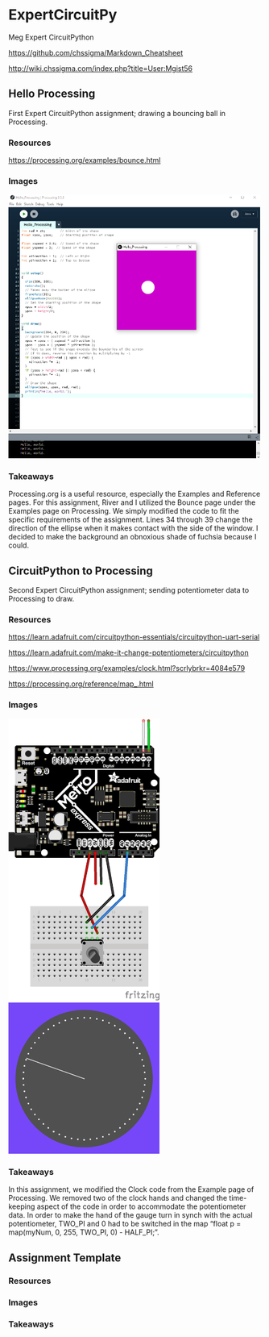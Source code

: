 # ExpertCircuitPy
Meg Expert CircuitPython

https://github.com/chssigma/Markdown_Cheatsheet

http://wiki.chssigma.com/index.php?title=User:Mgist56

## Hello Processing
First Expert CircuitPython assignment; drawing a bouncing ball in Processing.
### Resources
https://processing.org/examples/bounce.html
### Images
<img src="Media/Hello_Processing.PNG" width="500">

### Takeaways
Processing.org is a useful resource, especially the Examples and Reference pages. For this assignment, River and I utilized the Bounce page under the Examples page on Processing. We simply modified the code to fit the specific requirements of the assignment. Lines 34 through 39 change the direction of the ellipse when it makes contact with the side of the window. I decided to make the background an obnoxious shade of fuchsia because I could.

## CircuitPython to Processing
Second Expert CircuitPython assignment; sending potentiometer data to Processing to draw.
### Resources
https://learn.adafruit.com/circuitpython-essentials/circuitpython-uart-serial

https://learn.adafruit.com/make-it-change-potentiometers/circuitpython

https://www.processing.org/examples/clock.html?scrlybrkr=4084e579

https://processing.org/reference/map_.html

### Images
<img src="Media/CircuitPython_Processing.png" width="300">
<img src="Media/Processing_Sketch.png" width="300">

### Takeaways
In this assignment, we modified the Clock code from the Example page of Processing. We removed two of the clock hands and changed the time-keeping aspect of the code in order to accommodate the potentiometer data. In order to make the hand of the gauge turn in synch with the actual potentiometer, TWO_PI and 0 had to be switched in the map “float p = map(myNum, 0, 255, TWO_PI, 0) - HALF_PI;”.

## Assignment Template

### Resources

### Images

### Takeaways
